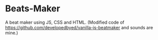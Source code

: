 # Beats-Maker
A beat maker using JS, CSS and HTML. (Modified code of https://github.com/developedbyed/vanilla-js-beatmaker and sounds are mine.)
